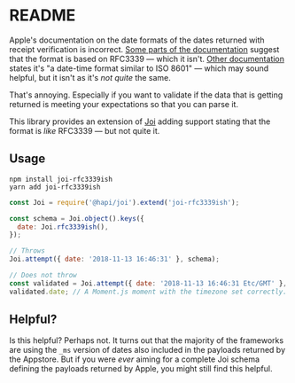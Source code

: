 # README

Apple's documentation on the date formats of the dates returned with receipt
verification is incorrect. [Some parts of the
documentation](https://developer.apple.com/library/archive/releasenotes/General/ValidateAppStoreReceipt/Chapters/ReceiptFields.html#//apple_ref/doc/uid/TP40010573-CH106-SW12)
suggest that the format is based on RFC3339 — which it isn't. [Other
documentation](https://developer.apple.com/documentation/appstorereceipts/responsebody/receipt)
states it's "a date-time format similar to ISO 8601" — which may sound helpful,
but it isn't as it's *not quite* the same.

That's annoying. Especially if you want to validate if the data that is getting
returned is meeting your expectations so that you can parse it.

This library provides an extension of
[Joi](https://hapi.dev/family/joi/?v=16.1.8) adding support stating that the
format is *like* RFC3339 — but not quite it.

## Usage

```shell
npm install joi-rfc3339ish
yarn add joi-rfc3339ish
```

```javascript
const Joi = require('@hapi/joi').extend('joi-rfc3339ish');

const schema = Joi.object().keys({
  date: Joi.rfc3339ish(),
});

// Throws
Joi.attempt({ date: '2018-11-13 16:46:31' }, schema);

// Does not throw
const validated = Joi.attempt({ date: '2018-11-13 16:46:31 Etc/GMT' }, schema);
validated.date; // A Moment.js moment with the timezone set correctly.
```

## Helpful?

Is this helpful? Perhaps not. It turns out that the majority of the frameworks
are using the `_ms` version of dates also included in the payloads returned by
the Appstore. But if you were *ever* aiming for a complete Joi schema defining
the payloads returned by Apple, you might still find this helpful.
